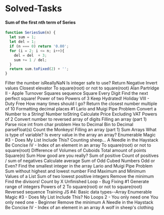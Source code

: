 # Solved-Tasks
#### Sum of the first nth term of Series
```javascript
function SeriesSum(n) {
  let sum = 1; 
  let del = 1;
  if (n === 0) return '0.00';
  for (i = 2; i <= n; i++){
    del = del  + 3;
    sum += 1 / del;
  }
  return sum.toFixed(2) + '';
}
```
Filter the number
isReallyNaN
Is integer safe to use?
Return Negative
Invert values
Closest elevator
To square(root) or not to square(root)
Alan Partridge II - Apple Turnover
Squares sequence
Square Every Digit
Find the next perfect square!
Power of two
Powers of 3
Keep Hydrated!
Holiday VIII - Duty Free
How many times should I go?
Return the closest number multiple of 10
Formatting decimal places #1
Lario and Muigi Pipe Problem
Convert a Number to a String!
Number toString
Calculate Price Excluding VAT
Powers of 2
Convert number to reversed array of digits
Filling an array (part 1)
Parse nice int from char problem
Hex to Decimal
Bin to Decimal
parseFloat(s)
Count the Monkeys!
Filling an array (part 1)
Sum Arrays
What is type of variable?
Is every value in the array an array?
Enumerable Magic #3 - Does My List Include This?
Counting sheep...
A Needle in the Haystack
Be Concise IV - Index of an element in an array
To square(root) or not to square(root)
Difference of Volumes of Cuboids
Total amount of points
Square(n) Sum
How good are you really?
Sum of positive
Count of positives / sum of negatives
Calculate average
Sum of Odd Cubed Numbers
Odd or Even?
Find the smallest integer in the array
Lario and Muigi Pipe Problem
Sum without highest and lowest number
Find Maximum and Minimum Values of a List
Sum of two lowest positive integers
Remove the minimum
Find the divisors!
Count by X
Unfinished Loop - Bug Fixing #1
Generate range of integers
Powers of 2
To square(root) or not to square(root)
Reversed sequence
Training JS #4: Basic data types--Array
Enumerable Magic #3 - Does My List Include This?
No Loops 2 - You only need one
You only need one - Beginner
Remove the minimum
A Needle in the Haystack
Be Concise IV - Index of an element in an array
A wolf in sheep's clothing


